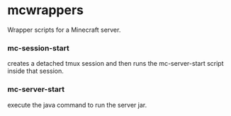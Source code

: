 # mcwrappers
Wrapper scripts for a Minecraft server.

### mc-session-start
creates a detached tmux session and then runs the mc-server-start script inside that session.

### mc-server-start
execute the java command to run the server jar.
